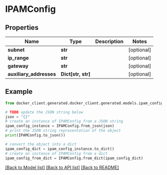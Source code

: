 # IPAMConfig


## Properties

Name | Type | Description | Notes
------------ | ------------- | ------------- | -------------
**subnet** | **str** |  | [optional] 
**ip_range** | **str** |  | [optional] 
**gateway** | **str** |  | [optional] 
**auxiliary_addresses** | **Dict[str, str]** |  | [optional] 

## Example

```python
from docker_client.generated.docker_client.generated.models.ipam_config import IPAMConfig

# TODO update the JSON string below
json = "{}"
# create an instance of IPAMConfig from a JSON string
ipam_config_instance = IPAMConfig.from_json(json)
# print the JSON string representation of the object
print(IPAMConfig.to_json())

# convert the object into a dict
ipam_config_dict = ipam_config_instance.to_dict()
# create an instance of IPAMConfig from a dict
ipam_config_from_dict = IPAMConfig.from_dict(ipam_config_dict)
```
[[Back to Model list]](../README.md#documentation-for-models) [[Back to API list]](../README.md#documentation-for-api-endpoints) [[Back to README]](../README.md)


